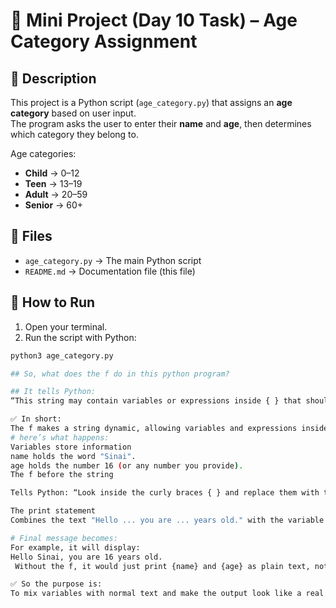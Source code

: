 # 🎯 Mini Project (Day 10 Task) – Age Category Assignment

## 📌 Description
This project is a Python script (`age_category.py`) that assigns an **age category** based on user input.  
The program asks the user to enter their **name** and **age**, then determines which category they belong to.  

Age categories:
- **Child** → 0–12  
- **Teen** → 13–19  
- **Adult** → 20–59  
- **Senior** → 60+  
## 📂 Files
- `age_category.py` → The main Python script  
- `README.md` → Documentation file (this file)
## 🚀 How to Run
1. Open your terminal.  
2. Run the script with Python:

```bash
python3 age_category.py

## So, what does the f do in this python program?

## It tells Python:
“This string may contain variables or expressions inside { } that should be evaluated and replaced with their values.”

✅ In short:
The f makes a string dynamic, allowing variables and expressions inside { } to be replaced with real values.
# here’s what happens:
Variables store information
name holds the word "Sinai".
age holds the number 16 (or any number you provide).
The f before the string

Tells Python: “Look inside the curly braces { } and replace them with the actual values of those variables.”

The print statement
Combines the text "Hello ... you are ... years old." with the variable values.

# Final message becomes:
For example, it will display:
Hello Sinai, you are 16 years old.
 Without the f, it would just print {name} and {age} as plain text, not their values.

✅ So the purpose is:
To mix variables with normal text and make the output look like a real sentence instead of separate pieces.
